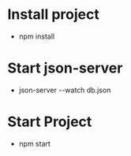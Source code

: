 # Install project
- npm install
# Start json-server
- json-server --watch db.json
# Start Project
- npm start
